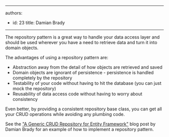 

---
authors:
  - id: 23
    title: Damian Brady
---




<span class='intro'> <p>The repository pattern is a great way to handle your data access layer and should be used wherever you have a need to retrieve data and turn it into domain objects.</p> </span>

<p>The advantages of using a repository pattern are&#58;</p>
<ul>
<li>Abstraction away from the detail of how objects are retrieved and saved</li>
<li>Domain objects are ignorant of persistence - persistence is handled completely by the repository</li>
<li>Testability of your code without having to hit the database (you can just mock the repository)</li>
<li>Reusability of data access code without having to worry about consistency</li></ul>
<p>Even better, by providing a consistent repository base class, you can get all your CRUD operations while avoiding any plumbing code.</p>
<p>See&#160;the <a href="http&#58;//blog.damianbrady.com.au/2012/03/07/a-generic-crud-repository-for-entity-framework/">&quot;A Generic CRUD Repository for Entity Framework&quot;</a>&#160;blog post by Damian Brady for an example of how to implement a repository pattern.</p>


